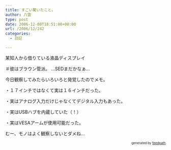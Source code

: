 ```yaml
---
title: すごい驚いたこと。
author: 八雲
type: post
date: 2006-12-08T18:51:00+00:00
url: /2006/12/242
categories:
  - 日記

---
```

某知人から借りている液晶ディスプレイ
  
＃彼はブラウン管派。 …SEDまだかなぁ…

今日観察してみたらいろいろと発覚したのでメモ。
  
・１７インチではなくて実は１６インチだった。
  
・実はアナログ入力だけじゃなくてデジタル入力もあった。
  
・実はUSBハブを内蔵していた（！）
  
・実はVESAアームが使用可能だった。

むー、モノはよく観察しないとダメね…<!--
feedpath info start
-->

<div style="text-align: right; font-size: 10px;">
  &nbsp;&nbsp;<span>generated by <a href="http://feedpath.jp">feedpath</a></span>
</div>

<!--
feedpath info end
-->